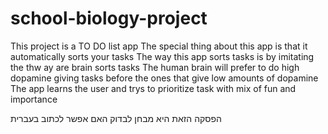 # school-biology-project

This project is a TO DO list app
The special thing about this app is that it automatically sorts your tasks
The way this app sorts tasks is by imitating the thw ay are brain sorts tasks
The human brain will prefer to do high dopamine giving tasks before the ones that give low amounts of dopamine
The app learns the user and trys to prioritize task with mix of fun and importance

הפסקה הזאת היא מבחן לבדוק האם אפשר לכתוב בעברית
